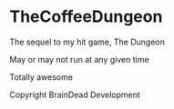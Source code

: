 # TheCoffeeDungeon
The sequel to my hit game, The Dungeon

May or may not run at any given time

Totally awesome

Copyright BrainDead Development
